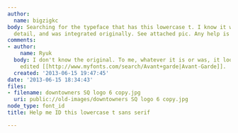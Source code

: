 ```yaml
---
author:
  name: bigzigkc
body: Searching for the typeface that has this lowercase t. I know it wasn't a custom
  detail, and was integrated originally. See attached pic. Any help is greatly appreciated.
comments:
- author:
    name: Ryuk
  body: I don't know the original. To me, whatever it is or was, it looks like a slightly
    edited [[http://www.myfonts.com/search/Avant+garde|Avant-Garde]].
  created: '2013-06-15 19:47:45'
date: '2013-06-15 18:34:43'
files:
- filename: downtowners SQ logo 6 copy.jpg
  uri: public://old-images/downtowners SQ logo 6 copy.jpg
node_type: font_id
title: Help me ID this lowercase t sans serif

---
```

